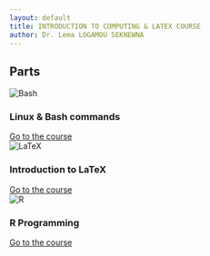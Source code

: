 ```yaml
---
layout: default
title: INTRODUCTION TO COMPUTING & LATEX COURSE
author: Dr. Lema LOGAMOU SEKNEWNA
---
```


## Parts

<div class="cards">
<div class="card">
  <img src="{{ '/images/part1.png' | relative_url }}" alt="Bash">
  <div class="card-body">
    <h3>Linux & Bash commands</h3>
    <a href="Bash/index.md">Go to the course</a>
  </div>
</div>

<div class="card">
  <img src="{{ '/images/part2.jpg' | relative_url }}" alt="LaTeX">
  <div class="card-body">
    <h3>Introduction to LaTeX</h3>
    <a href="LaTeX/index.md">Go to the course</a>
  </div>
</div>


<div class="card">
  <img src="{{ '/images/part3.jpg' | relative_url }}" alt="R">
  <div class="card-body">
    <h3>R Programming</h3>
    <a href="R/index.md">Go to the course</a>
  </div>
</div>
</div>